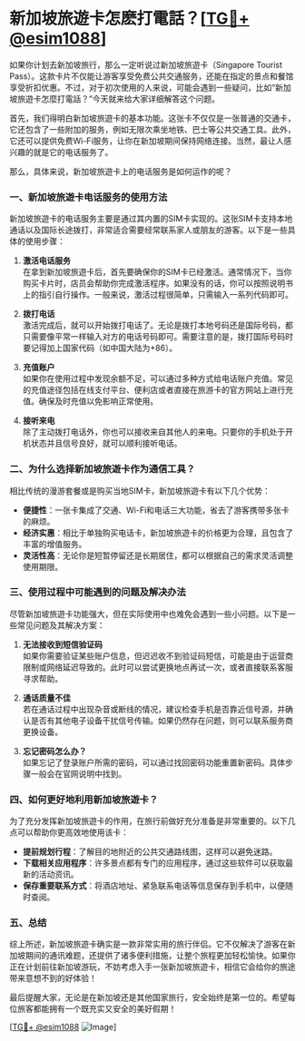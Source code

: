 # 新加坡旅遊卡怎麽打電話？[[TG💪+ @esim1088](https://t.me/s/esim1088)]

如果你计划去新加坡旅行，那么一定听说过新加坡旅遊卡（Singapore Tourist Pass）。这款卡片不仅能让游客享受免费公共交通服务，还能在指定的景点和餐馆享受折扣优惠。不过，对于初次使用的人来说，可能会遇到一些疑问，比如“新加坡旅遊卡怎麼打電話？”今天就来给大家详细解答这个问题。

首先，我们得明白新加坡旅遊卡的基本功能。这张卡不仅仅是一张普通的交通卡，它还包含了一些附加的服务，例如无限次乘坐地铁、巴士等公共交通工具。此外，它还可以提供免费Wi-Fi服务，让你在新加坡期间保持网络连接。当然，最让人感兴趣的就是它的电话服务了。

那么，具体来说，新加坡旅遊卡上的电话服务是如何运作的呢？

### **一、新加坡旅遊卡电话服务的使用方法**

新加坡旅遊卡的电话服务主要是通过其内置的SIM卡实现的。这张SIM卡支持本地通话以及国际长途拨打，非常适合需要经常联系家人或朋友的游客。以下是一些具体的使用步骤：

1. **激活电话服务**  
   在拿到新加坡旅遊卡后，首先要确保你的SIM卡已经激活。通常情况下，当你购买卡片时，店员会帮助你完成激活程序。如果没有的话，你可以按照说明书上的指引自行操作。一般来说，激活过程很简单，只需输入一系列代码即可。

2. **拨打电话**  
   激活完成后，就可以开始拨打电话了。无论是拨打本地号码还是国际号码，都只需要像平常一样输入对方的电话号码即可。需要注意的是，拨打国际号码时要记得加上国家代码（如中国大陆为+86）。

3. **充值账户**  
   如果你在使用过程中发现余额不足，可以通过多种方式给电话账户充值。常见的充值途径包括在线支付平台、便利店或者直接在旅游卡的官方网站上进行充值。确保及时充值以免影响正常使用。

4. **接听来电**  
   除了主动拨打电话外，你也可以接收来自其他人的来电。只要你的手机处于开机状态并且信号良好，就可以顺利接听电话。

### **二、为什么选择新加坡旅遊卡作为通信工具？**

相比传统的漫游套餐或是购买当地SIM卡，新加坡旅遊卡有以下几个优势：

- **便捷性**：一张卡集成了交通、Wi-Fi和电话三大功能，省去了游客携带多张卡的麻烦。
- **经济实惠**：相比于单独购买电话卡，新加坡旅遊卡的价格更为合理，且包含了丰富的增值服务。
- **灵活性高**：无论你是短暂停留还是长期居住，都可以根据自己的需求灵活调整使用期限。

### **三、使用过程中可能遇到的问题及解决办法**

尽管新加坡旅遊卡功能强大，但在实际使用中也难免会遇到一些小问题。以下是一些常见问题及其解决方案：

1. **无法接收到短信验证码**  
   如果你需要验证某些账户信息，但迟迟收不到验证码短信，可能是由于运营商限制或网络延迟导致的。此时可以尝试更换地点再试一次，或者直接联系客服寻求帮助。

2. **通话质量不佳**  
   若在通话过程中出现杂音或断线的情况，建议检查手机是否靠近信号源，并确认是否有其他电子设备干扰信号传输。如果仍然存在问题，则可以联系服务商更换设备。

3. **忘记密码怎么办？**  
   如果忘记了登录账户所需的密码，可以通过找回密码功能重置新密码。具体步骤一般会在官网说明中找到。

### **四、如何更好地利用新加坡旅遊卡？**

为了充分发挥新加坡旅遊卡的作用，在旅行前做好充分准备是非常重要的。以下几点可以帮助你更高效地使用该卡：

- **提前规划行程**：了解目的地附近的公共交通路线图，这样可以避免迷路。
- **下载相关应用程序**：许多景点都有专门的应用程序，通过这些软件可以获取最新的活动资讯。
- **保存重要联系方式**：将酒店地址、紧急联系电话等信息保存到手机中，以便随时查阅。

### **五、总结**

综上所述，新加坡旅遊卡确实是一款非常实用的旅行伴侣。它不仅解决了游客在新加坡期间的通讯难题，还提供了诸多便利措施，让整个旅程更加轻松愉快。如果你正在计划前往新加坡游玩，不妨考虑入手一张新加坡旅遊卡，相信它会给你的旅途带来意想不到的好体验！

最后提醒大家，无论是在新加坡还是其他国家旅行，安全始终是第一位的。希望每位旅客都能拥有一个既充实又安全的美好假期！ 

[[TG💪+ @esim1088](https://t.me/s/esim1088) ![Image](https://i.postimg.cc/4NQfJmqS/Snipaste-2025-05-13-00-14-12.png)]